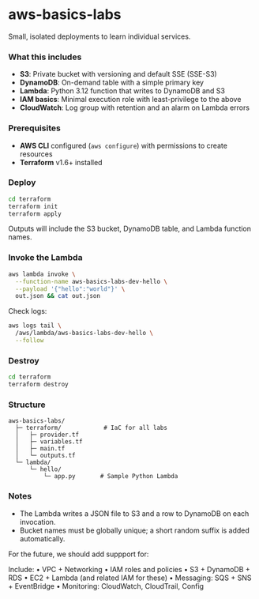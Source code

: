 # aws-basics-labs
Small, isolated deployments to learn individual services.

### What this includes
- **S3**: Private bucket with versioning and default SSE (SSE-S3)
- **DynamoDB**: On-demand table with a simple primary key
- **Lambda**: Python 3.12 function that writes to DynamoDB and S3
- **IAM basics**: Minimal execution role with least-privilege to the above
- **CloudWatch**: Log group with retention and an alarm on Lambda errors

### Prerequisites
- **AWS CLI** configured (`aws configure`) with permissions to create resources
- **Terraform** v1.6+ installed

### Deploy
```bash
cd terraform
terraform init
terraform apply
```

Outputs will include the S3 bucket, DynamoDB table, and Lambda function names.

### Invoke the Lambda
```bash
aws lambda invoke \
  --function-name aws-basics-labs-dev-hello \
  --payload '{"hello":"world"}' \
  out.json && cat out.json
```

Check logs:
```bash
aws logs tail \
  /aws/lambda/aws-basics-labs-dev-hello \
  --follow
```

### Destroy
```bash
cd terraform
terraform destroy
```

### Structure
```
aws-basics-labs/
  ├─ terraform/            # IaC for all labs
  │   ├─ provider.tf
  │   ├─ variables.tf
  │   ├─ main.tf
  │   └─ outputs.tf
  └─ lambda/
      └─ hello/
          └─ app.py       # Sample Python Lambda
```

### Notes
- The Lambda writes a JSON file to S3 and a row to DynamoDB on each invocation.
- Bucket names must be globally unique; a short random suffix is added automatically.

For the future, we should add suppport for:

Include:
	•	VPC + Networking
	•	IAM roles and policies
	•	S3 + DynamoDB + RDS
	•	EC2 + Lambda (and related IAM for these)
	•	Messaging: SQS + SNS + EventBridge
	•	Monitoring: CloudWatch, CloudTrail, Config

